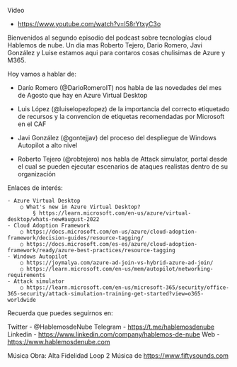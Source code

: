 Video

- https://www.youtube.com/watch?v=l58rYtxyC3o

Bienvenidos al segundo episodio del podcast sobre tecnologías cloud Hablemos de nube. Un dia mas Roberto Tejero, Dario Romero, Javi González y Luise estamos aqui para contaros cosas chulisimas de Azure y M365.
 
Hoy vamos a hablar de:
 
-  Darío Romero (@DarioRomeroIT) nos habla de las novedades del mes de Agosto que hay en Azure Virtual Desktop

- Luis López (@luiselopezlopez) de la importancia del correcto etiquetado de recursos y la convencion de etiquetas recomendadas por Microsoft en el CAF

- Javi González (@gontejjav) del proceso del despliegue de Windows Autopilot a alto nivel
 
- Roberto Tejero (@robtejero) nos habla de Attack simulator, portal desde el cual se pueden ejecutar escenarios de ataques realistas dentro de su organización

Enlaces de interés:

	- Azure Virtual Desktop
		○ What's new in Azure Virtual Desktop?
			§ https://learn.microsoft.com/en-us/azure/virtual-desktop/whats-new#august-2022
	- Cloud Adoption Framework
		○ https://docs.microsoft.com/en-us/azure/cloud-adoption-framework/decision-guides/resource-tagging/
		○ https://docs.microsoft.com/es-es/azure/cloud-adoption-framework/ready/azure-best-practices/resource-tagging
	- Windows Autopilot
		○ https://joymalya.com/azure-ad-join-vs-hybrid-azure-ad-join/
		○ https://learn.microsoft.com/en-us/mem/autopilot/networking-requirements
	- Attack simulator
		○ https://learn.microsoft.com/en-us/microsoft-365/security/office-365-security/attack-simulation-training-get-started?view=o365-worldwide
  
Recuerda que puedes seguirnos en:
 
Twitter - @HablemosdeNube
Telegram - https://t.me/hablemosdenube
Linkedin - https://www.linkedin.com/company/hablemos-de-nube
Web - https://www.hablemosdenube.com
 
Música
Obra: Alta Fidelidad Loop 2
Música de https://www.fiftysounds.com
